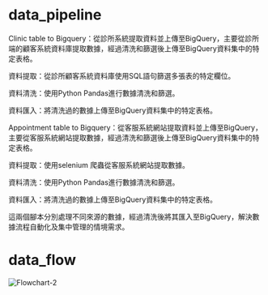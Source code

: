 # data_pipeline

Clinic table to Bigquery：從診所系統提取資料並上傳至BigQuery，主要從診所端的顧客系統資料庫提取數據，經過清洗和篩選後上傳至BigQuery資料集中的特定表格。

資料提取：從診所顧客系統資料庫使用SQL語句篩選多張表的特定欄位。

資料清洗：使用Python Pandas進行數據清洗和篩選。

資料匯入：將清洗過的數據上傳至BigQuery資料集中的特定表格。

Appointment table to Bigquery：從客服系統網站提取資料並上傳至BigQuery，主要從客服系統網站提取數據，經過清洗和篩選後上傳至BigQuery資料集中的特定表格。


資料提取：使用selenium 爬蟲從客服系統網站提取數據。

資料清洗：使用Python Pandas進行數據清洗和篩選。

資料匯入：將清洗過的數據上傳至BigQuery資料集中的特定表格。

這兩個腳本分別處理不同來源的數據，經過清洗後將其匯入至BigQuery，解決數據流程自動化及集中管理的情境需求。

# data_flow

![Flowchart-2](https://github.com/eatinglai/data_pipeline/assets/139863864/1c2cb45a-2449-404b-ab0f-9854113a2448)



